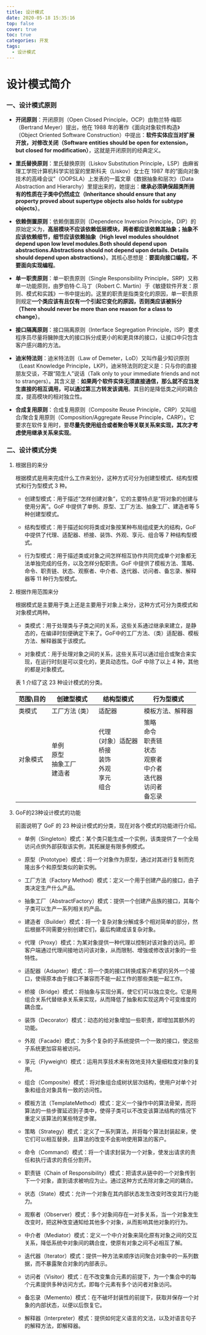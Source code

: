 ```yaml
---
title: 设计模式
date: 2020-05-18 15:35:16
top: false
cover: true
toc: true
categories: 开发
tags: 
  - 设计模式 
---
```


# 设计模式简介

### 一、设计模式原则

- **开闭原则**：开闭原则（Open Closed Principle，OCP）由勃兰特·梅耶（Bertrand Meyer）提出，他在 1988 年的著作《面向对象软件构造》（Object Oriented Software Construction）中提出：**软件实体应当对扩展开放，对修改关闭（Software entities should be open for extension，but closed for modification）**，这就是开闭原则的经典定义。

- **里氏替换原则**：里氏替换原则（Liskov Substitution Principle，LSP）由麻省理工学院计算机科学实验室的里斯科夫（Liskov）女士在 1987 年的“面向对象技术的高峰会议”（OOPSLA）上发表的一篇文章《数据抽象和层次》（Data Abstraction and Hierarchy）里提出来的，她提出：**继承必须确保超类所拥有的性质在子类中仍然成立（Inheritance should ensure that any property proved about supertype objects also holds for subtype objects）**。

- **依赖倒置原则**：依赖倒置原则（Dependence Inversion Principle，DIP）的原始定义为，**高层模块不应该依赖低层模块，两者都应该依赖其抽象；抽象不应该依赖细节，细节应该依赖抽象（High level modules shouldnot depend upon low level modules.Both should depend upon abstractions.Abstractions should not depend upon details. Details should depend upon abstractions）**。其核心思想是：**要面向接口编程，不要面向实现编程**。

- **单一职责原则**：单一职责原则（Single Responsibility Principle，SRP）又称单一功能原则，由罗伯特·C.马丁（Robert C. Martin）于《敏捷软件开发：原则、模式和实践》一书中提出的。这里的职责是指类变化的原因，单一职责原则规定**一个类应该有且仅有一个引起它变化的原因，否则类应该被拆分（There should never be more than one reason for a class to change）**。

- **接口隔离原则**：接口隔离原则（Interface Segregation Principle，ISP）要求程序员尽量将臃肿庞大的接口拆分成更小的和更具体的接口，让接口中只包含客户感兴趣的方法。

- **迪米特法则**：迪米特法则（Law of Demeter，LoD）又叫作最少知识原则（Least Knowledge Principle，LKP)，迪米特法则的定义是：只与你的直接朋友交谈，不跟“陌生人”说话（Talk only to your immediate friends and not to strangers）。其含义是：**如果两个软件实体无须直接通信，那么就不应当发生直接的相互调用，可以通过第三方转发该调用**。其目的是降低类之间的耦合度，提高模块的相对独立性。

- **合成复用原则**：合成复用原则（Composite Reuse Principle，CRP）又叫组合/聚合复用原则（Composition/Aggregate Reuse Principle，CARP）。它要求在软件复用时，要**尽量先使用组合或者聚合等关联关系来实现，其次才考虑使用继承关系来实现**。

### 二、设计模式分类

1. 根据目的来分

    根据模式是用来完成什么工作来划分，这种方式可分为创建型模式、结构型模式和行为型模式 3 种。

    - 创建型模式：用于描述“怎样创建对象”，它的主要特点是“将对象的创建与使用分离”。GoF 中提供了单例、原型、工厂方法、抽象工厂、建造者等 5 种创建型模式。

    - 结构型模式：用于描述如何将类或对象按某种布局组成更大的结构，GoF 中提供了代理、适配器、桥接、装饰、外观、享元、组合等 7 种结构型模式。

    - 行为型模式：用于描述类或对象之间怎样相互协作共同完成单个对象都无法单独完成的任务，以及怎样分配职责。GoF 中提供了模板方法、策略、命令、职责链、状态、观察者、中介者、迭代器、访问者、备忘录、解释器等 11 种行为型模式。

2. 根据作用范围来分

    根据模式是主要用于类上还是主要用于对象上来分，这种方式可分为类模式和对象模式两种。

    - 类模式：用于处理类与子类之间的关系，这些关系通过继承来建立，是静态的，在编译时刻便确定下来了。GoF中的工厂方法、（类）适配器、模板方法、解释器属于该模式。

    - 对象模式：用于处理对象之间的关系，这些关系可以通过组合或聚合来实现，在运行时刻是可以变化的，更具动态性。GoF 中除了以上 4 种，其他的都是对象模式。

    表 1 介绍了这 23 种设计模式的分类。

    | 范围\目的 | 创建型模式 | 结构型模式 | 行为型模式 |
    | - | - | - | - |
    | 类模式 | 工厂方法	(类） | 适配器 | 模板方法、解释器 |
    | 对象模式 | 单例</br>原型</br>抽象工厂</br>建造者 | 代理</br>(对象）适配器</br>桥接</br>装饰</br>外观</br>享元</br>组合	| 策略</br>命令</br>职责链</br>状态</br>观察者</br>中介者</br>迭代器</br>访问者</br>备忘录 |

3. GoF的23种设计模式的功能

    前面说明了 GoF 的 23 种设计模式的分类，现在对各个模式的功能进行介绍。

    - 单例（Singleton）模式：某个类只能生成一个实例，该类提供了一个全局访问点供外部获取该实例，其拓展是有限多例模式。

    - 原型（Prototype）模式：将一个对象作为原型，通过对其进行复制而克隆出多个和原型类似的新实例。

    - 工厂方法（Factory Method）模式：定义一个用于创建产品的接口，由子类决定生产什么产品。

    - 抽象工厂（AbstractFactory）模式：提供一个创建产品族的接口，其每个子类可以生产一系列相关的产品。

    - 建造者（Builder）模式：将一个复杂对象分解成多个相对简单的部分，然后根据不同需要分别创建它们，最后构建成该复杂对象。

    - 代理（Proxy）模式：为某对象提供一种代理以控制对该对象的访问。即客户端通过代理间接地访问该对象，从而限制、增强或修改该对象的一些特性。

    - 适配器（Adapter）模式：将一个类的接口转换成客户希望的另外一个接口，使得原本由于接口不兼容而不能一起工作的那些类能一起工作。

    - 桥接（Bridge）模式：将抽象与实现分离，使它们可以独立变化。它是用组合关系代替继承关系来实现，从而降低了抽象和实现这两个可变维度的耦合度。

    - 装饰（Decorator）模式：动态的给对象增加一些职责，即增加其额外的功能。

    - 外观（Facade）模式：为多个复杂的子系统提供一个一致的接口，使这些子系统更加容易被访问。

    - 享元（Flyweight）模式：运用共享技术来有效地支持大量细粒度对象的复用。

    - 组合（Composite）模式：将对象组合成树状层次结构，使用户对单个对象和组合对象具有一致的访问性。

    - 模板方法（TemplateMethod）模式：定义一个操作中的算法骨架，而将算法的一些步骤延迟到子类中，使得子类可以不改变该算法结构的情况下重定义该算法的某些特定步骤。

    - 策略（Strategy）模式：定义了一系列算法，并将每个算法封装起来，使它们可以相互替换，且算法的改变不会影响使用算法的客户。

    - 命令（Command）模式：将一个请求封装为一个对象，使发出请求的责任和执行请求的责任分割开。

    - 职责链（Chain of Responsibility）模式：把请求从链中的一个对象传到下一个对象，直到请求被响应为止。通过这种方式去除对象之间的耦合。

    - 状态（State）模式：允许一个对象在其内部状态发生改变时改变其行为能力。

    - 观察者（Observer）模式：多个对象间存在一对多关系，当一个对象发生改变时，把这种改变通知给其他多个对象，从而影响其他对象的行为。

    - 中介者（Mediator）模式：定义一个中介对象来简化原有对象之间的交互关系，降低系统中对象间的耦合度，使原有对象之间不必相互了解。

    - 迭代器（Iterator）模式：提供一种方法来顺序访问聚合对象中的一系列数据，而不暴露聚合对象的内部表示。

    - 访问者（Visitor）模式：在不改变集合元素的前提下，为一个集合中的每个元素提供多种访问方式，即每个元素有多个访问者对象访问。

    - 备忘录（Memento）模式：在不破坏封装性的前提下，获取并保存一个对象的内部状态，以便以后恢复它。

    - 解释器（Interpreter）模式：提供如何定义语言的文法，以及对语言句子的解释方法，即解释器。